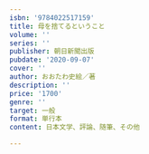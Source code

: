 ```yaml
---
isbn: '9784022517159'
title: 母を捨てるということ
volume: ''
series: ''
publisher: 朝日新聞出版
pubdate: '2020-09-07'
cover: ''
author: おおたわ史絵／著
description: ''
price: '1700'
genre: ''
target: 一般
format: 単行本
content: 日本文学、評論、随筆、その他

---
```

